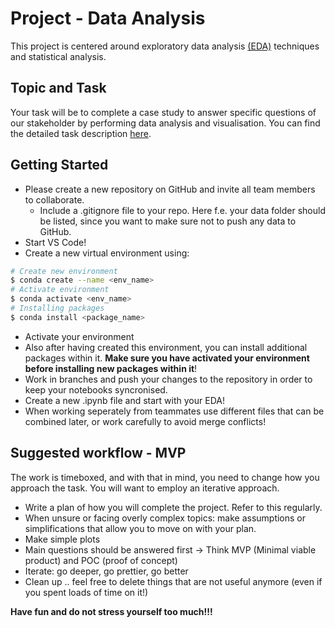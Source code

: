 # Project - Data Analysis

This project is centered around exploratory data 
analysis [(EDA)](Terezas_EDA_Checklist.pdf) techniques and statistical analysis.

## Topic and Task

Your task will be to complete a case study to answer specific questions of our stakeholder by performing data analysis and visualisation. 
You can find the detailed task description [here](Assignment.md).

## Getting Started

- Please create a new repository on GitHub and invite all team members to collaborate.
  - Include a .gitignore file to your repo. Here f.e. your data folder should be listed, since you want to make sure not to push any data to GitHub.
- Start VS Code!
- Create a new virtual environment using:  

```BASH 
# Create new environment
$ conda create --name <env_name>
# Activate environment 
$ conda activate <env_name>
# Installing packages 
$ conda install <package_name>
```
- Activate your environment 
- Also after having created this environment, you can install additional packages within it. **Make sure you have activated your environment before installing new packages within it**!
- Work in branches and push your changes to the repository in order to keep your notebooks syncronised.
- Create a new .ipynb file and start with your EDA!
- When working seperately from teammates use different files that can be combined later, or work carefully to avoid merge conflicts!


## Suggested workflow - MVP
The work is timeboxed, and with that in mind, you need to change how you approach the task. You will want to employ an iterative approach. 

* Write a plan of how you will complete the project. Refer to this regularly.
* When unsure or facing overly complex topics: make assumptions or simplifications that allow you to move on with your plan.
* Make simple plots
* Main questions should be answered first -> Think MVP (Minimal viable product) and POC (proof of concept) 
* Iterate: go deeper, go prettier, go better
* Clean up .. feel free to delete things that are not useful anymore (even if you spent loads of time on it!)
 

**Have fun and do not stress yourself too much!!!**

